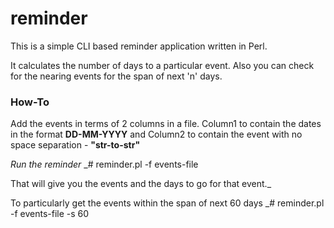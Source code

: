 # reminder

This is a simple CLI based reminder application written in Perl.

It calculates the number of days to a particular event.
Also you can check for the nearing events for the span of next 'n' days.

### How-To
Add the events in terms of 2 columns in a file.
Column1 to contain the dates in the format **DD-MM-YYYY** and
Column2 to contain the event with no space separation - **"str-to-str"**

_Run the reminder_
_\# reminder.pl -f events-file 

That will give you the events and the days to go for that event._

To particularly get the events within the span of next 60 days
_\# reminder.pl -f events-file -s 60


